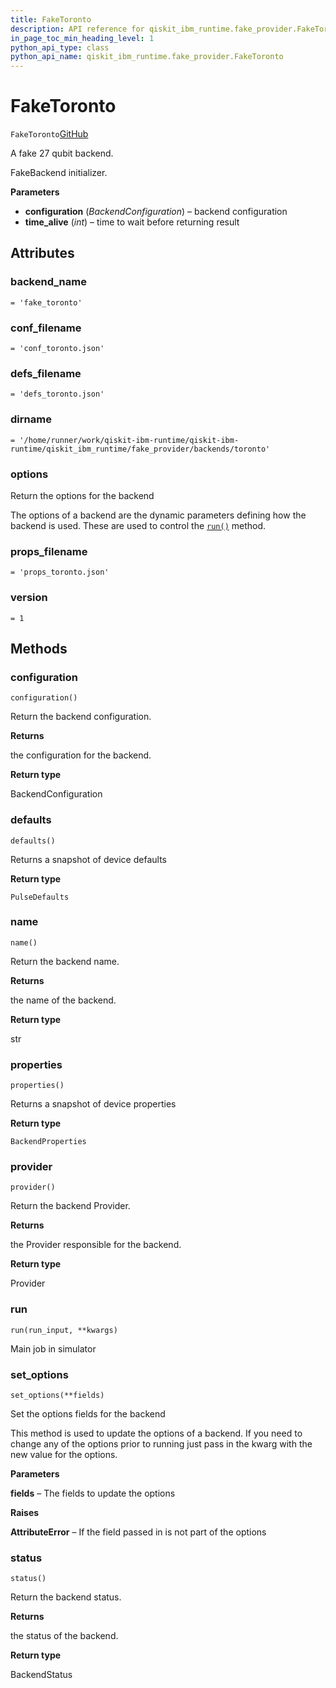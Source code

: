 ```yaml
---
title: FakeToronto
description: API reference for qiskit_ibm_runtime.fake_provider.FakeToronto
in_page_toc_min_heading_level: 1
python_api_type: class
python_api_name: qiskit_ibm_runtime.fake_provider.FakeToronto
---
```


# FakeToronto

<span id="qiskit_ibm_runtime.fake_provider.FakeToronto" />

`FakeToronto`[GitHub](https://github.com/qiskit/qiskit-ibm-runtime/tree/stable/0.19/qiskit_ibm_runtime/fake_provider/backends/toronto/fake_toronto.py "view source code")

A fake 27 qubit backend.

FakeBackend initializer.

**Parameters**

*   **configuration** (*BackendConfiguration*) – backend configuration
*   **time\_alive** (*int*) – time to wait before returning result

## Attributes

<span id="qiskit_ibm_runtime.fake_provider.FakeToronto.backend_name" />

### backend\_name

`= 'fake_toronto'`

<span id="qiskit_ibm_runtime.fake_provider.FakeToronto.conf_filename" />

### conf\_filename

`= 'conf_toronto.json'`

<span id="qiskit_ibm_runtime.fake_provider.FakeToronto.defs_filename" />

### defs\_filename

`= 'defs_toronto.json'`

<span id="qiskit_ibm_runtime.fake_provider.FakeToronto.dirname" />

### dirname

`= '/home/runner/work/qiskit-ibm-runtime/qiskit-ibm-runtime/qiskit_ibm_runtime/fake_provider/backends/toronto'`

<span id="qiskit_ibm_runtime.fake_provider.FakeToronto.options" />

### options

Return the options for the backend

The options of a backend are the dynamic parameters defining how the backend is used. These are used to control the [`run()`](#qiskit_ibm_runtime.fake_provider.FakeToronto.run "qiskit_ibm_runtime.fake_provider.FakeToronto.run") method.

<span id="qiskit_ibm_runtime.fake_provider.FakeToronto.props_filename" />

### props\_filename

`= 'props_toronto.json'`

<span id="qiskit_ibm_runtime.fake_provider.FakeToronto.version" />

### version

`= 1`

## Methods

### configuration

<span id="qiskit_ibm_runtime.fake_provider.FakeToronto.configuration" />

`configuration()`

Return the backend configuration.

**Returns**

the configuration for the backend.

**Return type**

BackendConfiguration

### defaults

<span id="qiskit_ibm_runtime.fake_provider.FakeToronto.defaults" />

`defaults()`

Returns a snapshot of device defaults

**Return type**

`PulseDefaults`

### name

<span id="qiskit_ibm_runtime.fake_provider.FakeToronto.name" />

`name()`

Return the backend name.

**Returns**

the name of the backend.

**Return type**

str

### properties

<span id="qiskit_ibm_runtime.fake_provider.FakeToronto.properties" />

`properties()`

Returns a snapshot of device properties

**Return type**

`BackendProperties`

### provider

<span id="qiskit_ibm_runtime.fake_provider.FakeToronto.provider" />

`provider()`

Return the backend Provider.

**Returns**

the Provider responsible for the backend.

**Return type**

Provider

### run

<span id="qiskit_ibm_runtime.fake_provider.FakeToronto.run" />

`run(run_input, **kwargs)`

Main job in simulator

### set\_options

<span id="qiskit_ibm_runtime.fake_provider.FakeToronto.set_options" />

`set_options(**fields)`

Set the options fields for the backend

This method is used to update the options of a backend. If you need to change any of the options prior to running just pass in the kwarg with the new value for the options.

**Parameters**

**fields** – The fields to update the options

**Raises**

**AttributeError** – If the field passed in is not part of the options

### status

<span id="qiskit_ibm_runtime.fake_provider.FakeToronto.status" />

`status()`

Return the backend status.

**Returns**

the status of the backend.

**Return type**

BackendStatus

